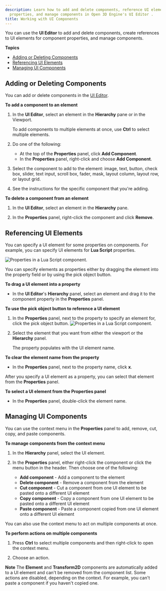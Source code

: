 ```yaml
---
description: Learn how to add and delete components, reference UI elements as component
  properties, and manage components in Open 3D Engine's UI Editor .
title: Working with UI Components
---
```


You can use the **UI Editor** to add and delete components, create references to UI elements for component properties, and manage components.

**Topics**
+ [Adding or Deleting Components](#ui-editor-add-delete)
+ [Referencing UI Elements](#ui-editor-referencing-ui-elements)
+ [Managing UI Components](#ui-editor-managing)

## Adding or Deleting Components 

You can add or delete components in the [UI Editor](/docs/user-guide/interactivity/user-interface/editor/working).

**To add a component to an element**

1. In the **UI Editor**, select an element in the **Hierarchy** pane or in the Viewport.

   To add components to multiple elements at once, use **Ctrl** to select multiple elements.

1. Do one of the following:
   + At the top of the **Properties** panel, click **Add Component**.
   + In the **Properties** panel, right-click and choose **Add Component**.

1. Select the component to add to the element: image, text, button, check box, slider, text input, scroll box, fader, mask, layout column, layout row, or layout grid.

1. See the instructions for the specific component that you're adding.

**To delete a component from an element**

1. In the **UI Editor**, select an element in the **Hierarchy** pane.

1. In the **Properties** panel, right-click the component and click **Remove**.

## Referencing UI Elements 

You can specify a UI element for some properties on components. For example, you can specify UI elements for **Lua Script** properties.

![Properties in a Lua Script component.](/images/user-guide/game_ui_editor/ui-editor-referencing-ui-elements-1.png)

You can specify elements as properties either by dragging the element into the property field or by using the pick object button.

**To drag a UI element into a property**
+ In the **UI Editor**'s **Hierarchy** panel, select an element and drag it to the component property in the **Properties** panel.

**To use the pick object button to reference a UI element**

1. In the **Properties** panel, next to the property to specify an element for, click the pick object button.
![Properties in a Lua Script component.](/images/user-guide/game_ui_editor/ui-editor-referencing-ui-elements-2.png)

1. Select the element that you want from either the viewport or the **Hierarchy** panel.

   The property populates with the UI element name.

**To clear the element name from the property**
+ In the **Properties** panel, next to the property name, click **x**.

After you specify a UI element as a property, you can select that element from the **Properties** panel.

**To select a UI element from the **Properties** panel**
+ In the **Properties** panel, double-click the element name.

## Managing UI Components 

You can use the context menu in the **Properties** panel to add, remove, cut, copy, and paste components.

**To manage components from the context menu**

1. In the **Hierarchy** panel, select the UI element.

1. In the **Properties** panel, either right-click the component or click the menu button in the header. Then choose one of the following:
   + **Add component** - Add a component to the element
   + **Delete component** - Remove a component from the element
   + **Cut component** - Cut a component from one UI element to be pasted onto a different UI element
   + **Copy component** - Copy a component from one UI element to be pasted onto a different UI element
   + **Paste component** - Paste a component copied from one UI element onto a different UI element

You can also use the context menu to act on multiple components at once.

**To perform actions on multiple components**

1. Press **Ctrl** to select multiple components and then right-click to open the context menu.

1. Choose an action.

**Note**
The **Element** and **Transform2D** components are automatically added to a UI element and can't be removed from the component list.
Some actions are disabled, depending on the context. For example, you can't paste a component if you haven't copied one.
